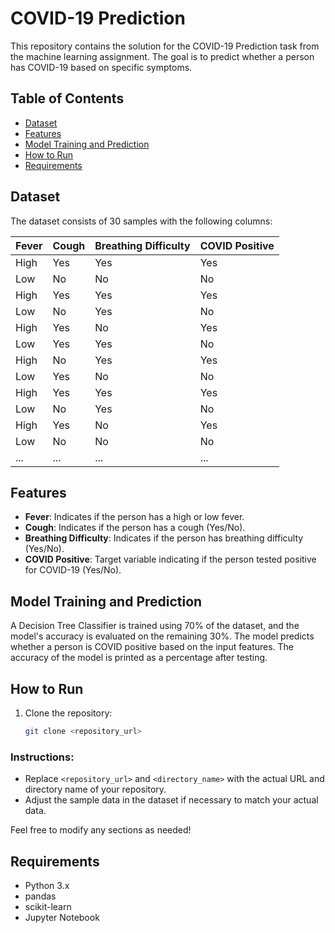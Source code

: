 # COVID-19 Prediction

This repository contains the solution for the COVID-19 Prediction task from the machine learning assignment. The goal is to predict whether a person has COVID-19 based on specific symptoms.

## Table of Contents

- [Dataset](#dataset)
- [Features](#features)
- [Model Training and Prediction](#model-training-and-prediction)
- [How to Run](#how-to-run)
- [Requirements](#requirements)

## Dataset

The dataset consists of 30 samples with the following columns:

| Fever | Cough | Breathing Difficulty | COVID Positive |
|-------|-------|----------------------|-----------------|
| High  | Yes   | Yes                  | Yes             |
| Low   | No    | No                   | No              |
| High  | Yes   | Yes                  | Yes             |
| Low   | No    | Yes                  | No              |
| High  | Yes   | No                   | Yes             |
| Low   | Yes   | Yes                  | No              |
| High  | No    | Yes                  | Yes             |
| Low   | Yes   | No                   | No              |
| High  | Yes   | Yes                  | Yes             |
| Low   | No    | Yes                  | No              |
| High  | Yes   | No                   | Yes             |
| Low   | No    | No                   | No              |
| ...   | ...   | ...                  | ...             |

## Features

- **Fever**: Indicates if the person has a high or low fever.
- **Cough**: Indicates if the person has a cough (Yes/No).
- **Breathing Difficulty**: Indicates if the person has breathing difficulty (Yes/No).
- **COVID Positive**: Target variable indicating if the person tested positive for COVID-19 (Yes/No).

## Model Training and Prediction

A Decision Tree Classifier is trained using 70% of the dataset, and the model's accuracy is evaluated on the remaining 30%. The model predicts whether a person is COVID positive based on the input features. The accuracy of the model is printed as a percentage after testing.

## How to Run

1. Clone the repository:
   ```bash
   git clone <repository_url>

   
### Instructions:
- Replace `<repository_url>` and `<directory_name>` with the actual URL and directory name of your repository.
- Adjust the sample data in the dataset if necessary to match your actual data.

Feel free to modify any sections as needed!

## Requirements
- Python 3.x
- pandas
- scikit-learn
- Jupyter Notebook
